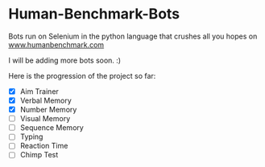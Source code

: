 # Human-Benchmark-Bots
Bots run on Selenium in the python language that crushes all you hopes on www.humanbenchmark.com

I will be adding more bots soon. :)

Here is the progression of the project so far:

- [x] Aim Trainer
- [x] Verbal Memory
- [x] Number Memory
- [ ] Visual Memory
- [ ] Sequence Memory 
- [ ] Typing
- [ ] Reaction Time
- [ ] Chimp Test
